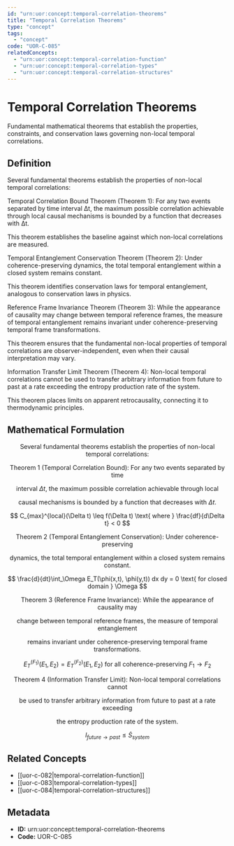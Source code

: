 ```yaml
---
id: "urn:uor:concept:temporal-correlation-theorems"
title: "Temporal Correlation Theorems"
type: "concept"
tags:
  - "concept"
code: "UOR-C-085"
relatedConcepts:
  - "urn:uor:concept:temporal-correlation-function"
  - "urn:uor:concept:temporal-correlation-types"
  - "urn:uor:concept:temporal-correlation-structures"
---
```


# Temporal Correlation Theorems

Fundamental mathematical theorems that establish the properties, constraints, and conservation laws governing non-local temporal correlations.

## Definition

Several fundamental theorems establish the properties of non-local temporal correlations:

Temporal Correlation Bound Theorem (Theorem 1): For any two events separated by time interval Δt, the maximum possible correlation achievable through local causal mechanisms is bounded by a function that decreases with Δt.

This theorem establishes the baseline against which non-local correlations are measured.

Temporal Entanglement Conservation Theorem (Theorem 2): Under coherence-preserving dynamics, the total temporal entanglement within a closed system remains constant.

This theorem identifies conservation laws for temporal entanglement, analogous to conservation laws in physics.

Reference Frame Invariance Theorem (Theorem 3): While the appearance of causality may change between temporal reference frames, the measure of temporal entanglement remains invariant under coherence-preserving temporal frame transformations.

This theorem ensures that the fundamental non-local properties of temporal correlations are observer-independent, even when their causal interpretation may vary.

Information Transfer Limit Theorem (Theorem 4): Non-local temporal correlations cannot be used to transfer arbitrary information from future to past at a rate exceeding the entropy production rate of the system.

This theorem places limits on apparent retrocausality, connecting it to thermodynamic principles.

## Mathematical Formulation

$$
\text{Several fundamental theorems establish the properties of non-local temporal correlations:}
$$

$$
\text{Theorem 1 (Temporal Correlation Bound): For any two events separated by time}
$$

$$
\text{interval } \Delta t\text{, the maximum possible correlation achievable through local}
$$

$$
\text{causal mechanisms is bounded by a function that decreases with } \Delta t\text{.}
$$

$$
C_{max}^{local}(\Delta t) \leq f(\Delta t) \text{ where } \frac{df}{d\Delta t} < 0
$$

$$
\text{Theorem 2 (Temporal Entanglement Conservation): Under coherence-preserving}
$$

$$
\text{dynamics, the total temporal entanglement within a closed system remains constant.}
$$

$$
\frac{d}{dt}\int_\Omega E_T(\phi(x,t), \phi(y,t)) dx dy = 0 \text{ for closed domain } \Omega
$$

$$
\text{Theorem 3 (Reference Frame Invariance): While the appearance of causality may}
$$

$$
\text{change between temporal reference frames, the measure of temporal entanglement}
$$

$$
\text{remains invariant under coherence-preserving temporal frame transformations.}
$$

$$
E_T^{(F_1)}(E_1, E_2) = E_T^{(F_2)}(E_1, E_2) \text{ for all coherence-preserving } F_1 \to F_2
$$

$$
\text{Theorem 4 (Information Transfer Limit): Non-local temporal correlations cannot}
$$

$$
\text{be used to transfer arbitrary information from future to past at a rate exceeding}
$$

$$
\text{the entropy production rate of the system.}
$$

$$
I_{future \to past} \leq \dot{S}_{system}
$$

## Related Concepts

- [[uor-c-082|temporal-correlation-function]]
- [[uor-c-083|temporal-correlation-types]]
- [[uor-c-084|temporal-correlation-structures]]

## Metadata

- **ID:** urn:uor:concept:temporal-correlation-theorems
- **Code:** UOR-C-085
